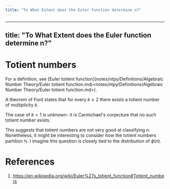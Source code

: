 ```yaml
---
title: "To What Extent does the Euler function determine n?"
---
```


---
title: "To What Extent does the Euler function determine n?"
---

# Totient numbers
For a definition, see [Euler totient function](notes/ntpy/Definitions/Algebraic Number Theory/Euler totient function.md)<notes/ntpy/Definitions/Algebraic Number Theory/Euler totient function.md>).

A theorem of Ford states that for every $k\geq 2$ there exists a totient number of multiplicity $k$. 

The case of $k=1$ is unknown- it is Carmichael's conjecture that no such totient number exists.

This suggests that totient numbers are not very good at classifying $n$. Nonetheless, it might be interesting to consider how the totient numbers partition $\mathbb{N}$. I imagine this question is closely tied to the distribution of $\phi(n)$.

# References
1. https://en.wikipedia.org/wiki/Euler%27s_totient_function#Totient_numbers
